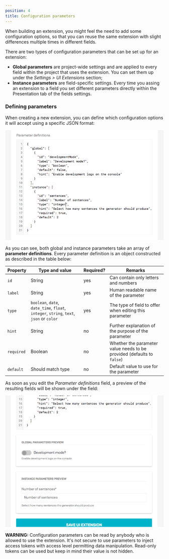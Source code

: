 ```yaml
---
position: 4
title: Configuration parameters
---
```


When building an extension, you might feel the need to add some configuration options, so that you can reuse the same extension with slight differences multiple times in different fields.

There are two types of configuration parameters that can be set up for an extension:

* **Global parameters** are project-wide settings and are applied to every field within the project that uses the extension. You can set them up under the *Settings > UI Extensions* section;
* **Instance parameters** are field-specific settings. Every time you assing an extension to a field you set different parameters directly within the Presentation tab of the fields settings.

### Defining parameters

When creating a new extension, you can define which configuration options it will accept using a specific JSON format:

![foo](../images/ui-extensions/parameters.png)

As you can see, both global and instance parameters take an array of **parameter definitions**. Every parameter definition is an object constructed as described in the table below:

Property    | Type and value                               | Required? | Remarks
------------|----------------------------------------------|-----------|--------
`id`        | String                                       | yes       | Can contain only letters and numbers
`label`     | String                                       | yes       | Human readable name of the parameter
`type`      | `boolean`, `date`, `date_time`, `float`, `integer`, `string`, `text`, `json` or `color` | yes | The type of field to offer when editing this parameter
`hint`      | String                                       | no        | Further explanation of the purpose of the parameter
`required`  | Boolean                                      | no        | Whether the parameter value needs to be provided (defaults to `false`)
`default`   | Should match type                            | no        | Default value to use for the parameter

As soon as you edit the *Parameter definitions* field, a preview of the resulting fields will be shown under the field:

![foo](../images/ui-extensions/parameters-preview.png)

**WARNING:** Configuration parameters can be read by anybody who is allowed to use the extension. It's not secure to use parameters to inject access tokens with access level permitting data manipulation. Read-only tokens can be used but keep in mind their value is not hidden.

